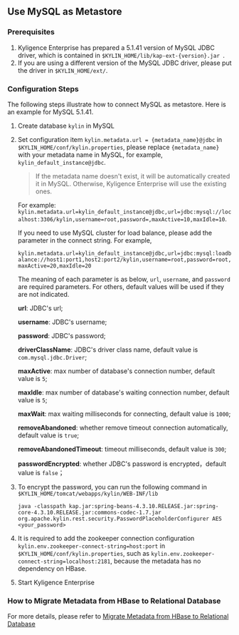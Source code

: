 ## Use MySQL as Metastore

### Prerequisites

1. Kyligence Enterprise  has prepared a 5.1.41 version of MySQL JDBC driver, which is contained in `$KYLIN_HOME/lib/kap-ext-{version}.jar `.
2. If you are using a different version of the MySQL JDBC driver, please put the driver in `$KYLIN_HOME/ext/`.

### Configuration Steps

The following steps illustrate how to connect MySQL as metastore. Here is an example for MySQL 5.1.41.

1. Create database `kylin` in MySQL

2. Set configuration item `kylin.metadata.url = {metadata_name}@jdbc` in `$KYLIN_HOME/conf/kylin.properties`,
   please replace `{metadata_name}` with your metadata name in MySQL, for example, `kylin_default_instance@jdbc`.

   > If the metadata name doesn't exist, it will be automatically created it in MySQL. Otherwise, Kyligence Enterprise will use the existing ones.

   For example: `kylin.metadata.url=kylin_default_instance@jdbc,url=jdbc:mysql://localhost:3306/kylin,username=root,password=,maxActive=10,maxIdle=10`.

   If you need to use MySQL cluster for load balance, please add the parameter in the connect string. For example,

   `kylin.metadata.url=kylin_default_instance@jdbc,url=jdbc:mysql:loadbalance://host1:port1,host2:port2/kylin,username=root,password=root,maxActive=20,maxIdle=20`

   The meaning of each parameter is as below,  `url`, `username`, and `password` are required parameters. For others, default values will be used if they are not indicated.

     **url**: JDBC's url;

     **username**: JDBC's username;

     **password**: JDBC's password;

     **driverClassName**: JDBC's driver class name, default value is `com.mysql.jdbc.Driver`;

     **maxActive**: max number of database's connection number, default value is `5`;

     **maxIdle**: max number of database's waiting connection number, default value is `5`;

     **maxWait**: max waiting milliseconds for connecting, default value is `1000`;

     **removeAbandoned**: whether remove timeout connection automatically, default value is `true`;

     **removeAbandonedTimeout**: timeout milliseconds, default value is `300`;

     **passwordEncrypted**: whether JDBC's password is encrypted，default value is `false`；

3. To encrypt the password, you can run the following command in `$KYLIN_HOME/tomcat/webapps/kylin/WEB-INF/lib`

   ```shell
   java -classpath kap.jar:spring-beans-4.3.10.RELEASE.jar:spring-core-4.3.10.RELEASE.jar:commons-codec-1.7.jar org.apache.kylin.rest.security.PasswordPlaceholderConfigurer AES <your_password>
   ```

4. It is required to add the zookeeper connection configuration `kylin.env.zookeeper-connect-string=host:port` in `$KYLIN_HOME/conf/kylin.properties`, such as  `kylin.env.zookeeper-connect-string=localhost:2181`, because the metadata has no dependency on HBase.

5. Start Kyligence Enterprise

### How to Migrate Metadata from HBase to Relational Database

For more details, please refer to [Migrate Metadata from HBase to Relational Database](../rdbms_metastore/migrate_metastore_to_rdbms.en.md)

